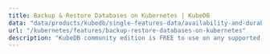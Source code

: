 ```yaml
---
title: Backup & Restore Databases on Kubernetes | KubeDB
data: "data/products/kubedb/single-features-data/availability-and-durability.json"
url: "/kubernetes/features/backup-restore-databases-on-kubernetes"
description: "KubeDB community edition is FREE to use on any supported Kubernetes engines. You can deploy and manage your database on Kubernetes FREE."
---
```

